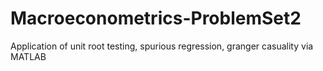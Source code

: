 # Macroeconometrics-ProblemSet2
Application of unit root testing, spurious regression, granger casuality via MATLAB
